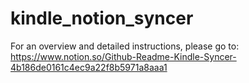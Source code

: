 # kindle_notion_syncer

For an overview and detailed instructions, please go to: https://www.notion.so/Github-Readme-Kindle-Syncer-4b186de0161c4ec9a22f8b5971a8aaa1
